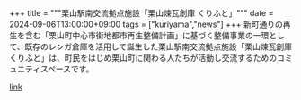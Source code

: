 +++
title = """栗山駅南交流拠点施設「栗山煉瓦創庫 くりふと」"""
date = 2024-09-06T13:00:00+09:00
tags = ["kuriyama","news"]
+++
新町通りの再生を含む「栗山町中心市街地都市再生整備計画」に基づく整備事業の一環として、既存のレンガ倉庫を活用して誕生した栗山駅南交流拠点施設「栗山煉瓦創庫くりふと」は、町民をはじめ栗山町に関わる人たちが活動し交流するためのコミュニティスペースです。

[link](https://www.town.kuriyama.hokkaido.jp/soshiki/53/20593.html)

